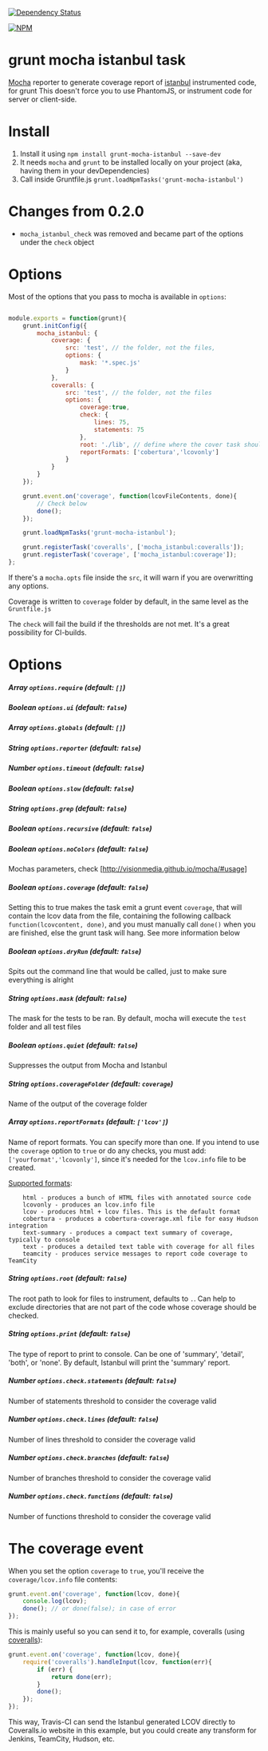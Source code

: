 [![Dependency Status](https://david-dm.org/pocesar/grunt-mocha-istanbul.png?theme=shields.io)](https://david-dm.org/pocesar/grunt-mocha-istanbul)

[![NPM](https://nodei.co/npm/grunt-mocha-istanbul.png?downloads=true&stars=true)](https://nodei.co/npm/grunt-mocha-istanbul/)

grunt mocha istanbul task
==============

[Mocha](http://visionmedia.github.com/mocha/) reporter to generate coverage report of [istanbul](http://gotwarlost.github.com/istanbul/) instrumented code, for grunt
This doesn't force you to use PhantomJS, or instrument code for server or client-side.

Install
==============

1. Install it using `npm install grunt-mocha-istanbul --save-dev`
2. It needs `mocha` and `grunt` to be installed locally on your project (aka, having them in your devDependencies)
3. Call inside Gruntfile.js `grunt.loadNpmTasks('grunt-mocha-istanbul')`

Changes from 0.2.0
==============

* `mocha_istanbul_check` was removed and became part of the options under the `check` object


Options
==============

Most of the options that you pass to mocha is available in `options`:

```js

module.exports = function(grunt){
    grunt.initConfig({
        mocha_istanbul: {
            coverage: {
                src: 'test', // the folder, not the files,
                options: {
                    mask: '*.spec.js'
                }
            },
            coveralls: {
                src: 'test', // the folder, not the files
                options: {
                    coverage:true,
                    check: {
                        lines: 75,
                        statements: 75
                    },
                    root: './lib', // define where the cover task should consider the root of libraries that are covered by tests
                    reportFormats: ['cobertura','lcovonly']
                }
            }
        }
    });

    grunt.event.on('coverage', function(lcovFileContents, done){
        // Check below
        done();
    });

    grunt.loadNpmTasks('grunt-mocha-istanbul');

    grunt.registerTask('coveralls', ['mocha_istanbul:coveralls']);
    grunt.registerTask('coverage', ['mocha_istanbul:coverage']);
};
```

If there's a `mocha.opts` file inside the `src`, it will warn if you are overwritting any options.

Coverage is written to `coverage` folder by default, in the same level as the `Gruntfile.js`

The `check` will fail the build if the thresholds are not met. It's a great possibility for CI-builds.

Options
==============

##### _Array_ `options.require` (default: `[]`)
##### _Boolean_ `options.ui` (default: `false`)
##### _Array_ `options.globals` (default: `[]`)
##### _String_ `options.reporter` (default: `false`)
##### _Number_ `options.timeout` (default: `false`)
##### _Boolean_ `options.slow` (default: `false`)
##### _String_ `options.grep` (default: `false`)
##### _Boolean_ `options.recursive` (default: `false`)
##### _Boolean_ `options.noColors` (default: `false`)

Mochas parameters, check [http://visionmedia.github.io/mocha/#usage]

##### _Boolean_ `options.coverage` (default: `false`)

Setting this to true makes the task emit a grunt event `coverage`, that will contain the lcov data from
the file, containing the following callback `function(lcovcontent, done)`, and you must manually call
`done()` when you are finished, else the grunt task will hang. See more information below

##### _Boolean_ `options.dryRun` (default: `false`)

Spits out the command line that would be called, just to make sure everything is alright

##### _String_ `options.mask` (default: `false`)

The mask for the tests to be ran. By default, mocha will execute the `test` folder and all test files

##### _Boolean_ `options.quiet` (default: `false`)

Suppresses the output from Mocha and Istanbul

##### _String_ `options.coverageFolder` (default: `coverage`)

Name of the output of the coverage folder

##### _Array_ `options.reportFormats` (default: `['lcov']`)

Name of report formats. You can specify more than one. If you intend to use the `coverage` option to
`true` or do any checks, you must add: `['yourformat','lcovonly']`, since it's needed for the `lcov.info`
file to be created.

[Supported formats](https://github.com/gotwarlost/istanbul#the-report-command):

```
    html - produces a bunch of HTML files with annotated source code
    lcovonly - produces an lcov.info file
    lcov - produces html + lcov files. This is the default format
    cobertura - produces a cobertura-coverage.xml file for easy Hudson integration
    text-summary - produces a compact text summary of coverage, typically to console
    text - produces a detailed text table with coverage for all files
    teamcity - produces service messages to report code coverage to TeamCity
```

##### _String_ `options.root` (default: `false`)

The root path to look for files to instrument, defaults to `.`. Can help to exclude directories that are not
part of the code whose coverage should be checked.

##### _String_ `options.print` (default: `false`)

The type of report to print to console. Can be one of 'summary', 'detail', 'both', or 'none'. By
default, Istanbul will print the 'summary' report.

##### _Number_ `options.check.statements` (default: `false`)

Number of statements threshold to consider the coverage valid

##### _Number_ `options.check.lines` (default: `false`)

Number of lines threshold to consider the coverage valid

##### _Number_ `options.check.branches` (default: `false`)

Number of branches threshold to consider the coverage valid

##### _Number_ `options.check.functions` (default: `false`)

Number of functions threshold to consider the coverage valid

The coverage event
==============

When you set the option `coverage` to `true`, you'll receive the `coverage/lcov.info` file contents:

```js
grunt.event.on('coverage', function(lcov, done){
    console.log(lcov);
    done(); // or done(false); in case of error
});
```

This is mainly useful so you can send it to, for example, coveralls (using [coveralls](https://github.com/cainus/node-coveralls)):

```js
grunt.event.on('coverage', function(lcov, done){
    require('coveralls').handleInput(lcov, function(err){
        if (err) {
            return done(err);
        }
        done();
    });
});
```

This way, Travis-CI can send the Istanbul generated LCOV directly to Coveralls.io website in this example, but you could
create any transform for Jenkins, TeamCity, Hudson, etc.
